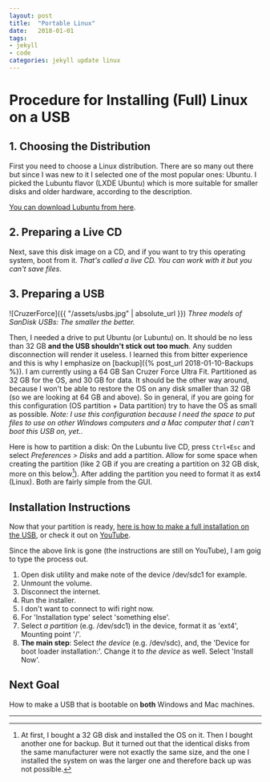 ```yaml
---
layout: post
title:  "Portable Linux"
date:   2018-01-01
tags:
- jekyll
- code
categories: jekyll update linux
---
```


# Procedure for Installing (Full) Linux on a USB

## 1. Choosing the Distribution
First you need to choose a Linux distribution. There are so many out there but since I was new to it I selected one of the most popular ones: Ubuntu. I picked the Lubuntu flavor (LXDE Ubuntu) which is more suitable for smaller disks and older hardware, according to the description.

[You can download Lubuntu from here](https://lubuntu.net/).

## 2. Preparing a Live CD
Next, save this disk image on a CD, and if you want to try this operating system, boot from it. *That's called a live CD. You can work with it but you can't save files*.

## 3. Preparing a USB
![CruzerForce]({{ "/assets/usbs.jpg" | absolute_url }})
*Three models of SanDisk USBs: The smaller the better.*

Then, I needed a drive to put Ubuntu (or Lubuntu) on. It should be no less than 32 GB **and the USB shouldn't stick out too much**. Any sudden disconnection will render it useless. I learned this from bitter experience and this is why I emphasize on [backup]({% post_url 2018-01-10-Backups %}). I am currently using a 64 GB San Cruzer Force Ultra Fit. Partitioned as 32 GB for the OS, and 30 GB for data. It should be the other way around, because I won't be able to restore the OS on any disk smaller than 32 GB (so we are looking at 64 GB and above). So in general, if you are going for this configuration (OS partition + Data partition) try to have the OS as small as possible. *Note: I use this configuration because I need the space to put files to use on other Windows computers and a Mac computer that I can't boot this USB on, yet..*

Here is how to partition a disk: On the Lubuntu live CD, press `Ctrl+Esc` and select *Preferences > Disks* and add a partition. Allow for some space when creating the partition (like 2 GB if you are creating a partition on 32 GB disk, more on this below[^1]). After adding the partition you need to format it as ext4 (Linux). Both are fairly simple from the GUI.

## Installation Instructions
Now that your partition is ready, [here is how to make a full installation on the USB](http://www.fernhilllinuxproject.com/guidesandhowtos/installubuntutousbdrive.html), or check it out on [YouTube](https://www.youtube.com/watch?time_continue=16&v=QdQ520dmg5g).

Since the above link is gone (the instructions are still on YouTube), I am goig to type the process out.

1. Open disk utility and make note of the device /dev/sdc1 for example.
2. Unmount the volume.
3. Disconnect the internet.
4. Run the installer.
4. I don't want to connect to wifi right now.
5. For 'Installation type' select 'something else'.
6. Select *a partition* (e.g. /dev/sdc1) in the device, format it as 'ext4', Mounting point '/'. 
7. **The main step**: Select *the device* (e.g. /dev/sdc), and, the 'Device for boot loader installation:'. Change it to *the device* as well. Select 'Install Now'.
## Next Goal
How to make a USB that is bootable on **both** Windows and Mac machines.

---
[^1]: At first, I bought a 32 GB disk and installed the OS on it. Then I bought another one for backup. But it turned out that the identical disks from the same manufacturer were not exactly the same size, and the one I installed the system on was the larger one and therefore back up was not possible.

